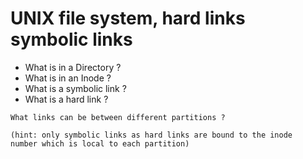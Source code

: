# UNIX file system, hard links symbolic links

* What is in a Directory ?
* What is in an Inode ?
* What is a symbolic link ?
* What is a hard link ?


```
What links can be between different partitions ?

(hint: only symbolic links as hard links are bound to the inode
number which is local to each partition)
```


